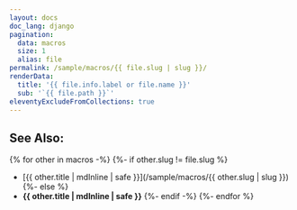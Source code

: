 ```yaml
---
layout: docs
doc_lang: django
pagination:
  data: macros
  size: 1
  alias: file
permalink: /sample/macros/{{ file.slug | slug }}/
renderData:
  title: '{{ file.info.label or file.name }}'
  sub: '`{{ file.path }}`'
eleventyExcludeFromCollections: true
---
```


## See Also:

{% for other in macros -%}
{%- if other.slug != file.slug %}
- [{{ other.title | mdInline | safe }}](/sample/macros/{{ other.slug | slug }})
{%- else %}
- **{{ other.title | mdInline | safe }}**
{%- endif -%}
{%- endfor %}

